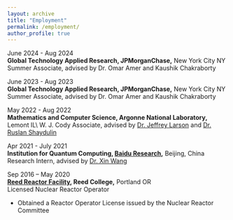 ```yaml
---
layout: archive
title: "Employment"
permalink: /employment/
author_profile: true
---
```


June 2024 - Aug 2024\
**Global Technology Applied Research, JPMorganChase,** New York City NY\
Summer Associate, advised by Dr. Omar Amer and Kaushik Chakraborty

June 2023 - Aug 2023\
**Global Technology Applied Research, JPMorganChase,** New York City NY\
Summer Associate, advised by Dr. Omar Amer and Kaushik Chakraborty

May 2022 - Aug 2022\
**Mathematics and Computer Science, Argonne National Laboratory,** Lemont IL\ 
W. J. Cody Associate, advised by [Dr. Jeffrey Larson](https://www.anl.gov/profile/jeffrey-m-larson) and [Dr. Ruslan Shaydulin](https://shaydul.in/)


Apr 2021 - July 2021\
**Institution for Quantum Computing, [Baidu Research](http://research.baidu.com/Index),** Beijing, China\
Research Intern, advised by [Dr. Xin Wang](https://www.xinwang.info/)

Sep 2016 – May 2020\
**[Reed Reactor Facility](https://reactor.reed.edu/index.html), Reed College,** Portland OR\
Licensed Nuclear Reactor Operator
* Obtained a Reactor Operator License issued by the Nuclear Reactor Committee
